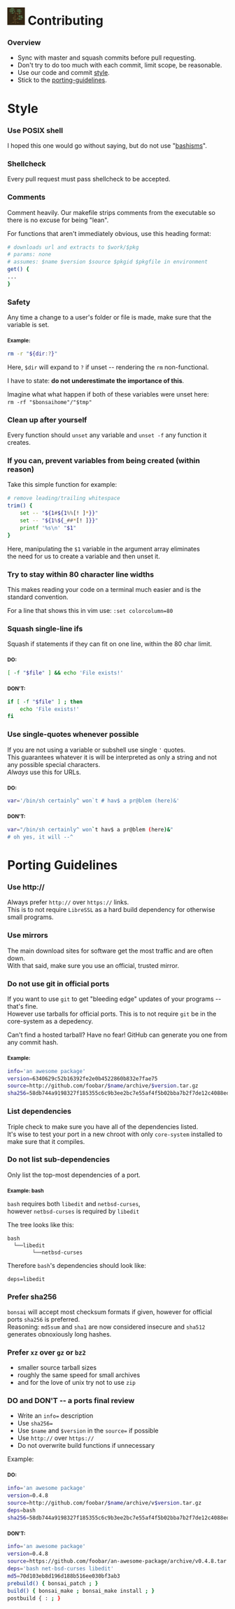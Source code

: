 # <img width="40" height="40" src="res/bonsai_square.png"> Contributing

### Overview

* Sync with master and squash commits before pull requesting.
* Don't try to do too much with each commit, limit scope, be reasonable.
* Use our code and commit [style](#style).
* Stick to the [porting-guidelines](#porting-guidelines).

# Style

### Use POSIX shell

I hoped this one would go without saying, but do not use "[bashisms](https://en.wiktionary.org/wiki/bashism)".

### Shellcheck

Every pull request must pass shellcheck to be accepted.

### Comments

Comment heavily. Our makefile strips comments from the executable so there is no excuse for being "lean".

For functions that aren't immediately obvious, use this heading format:

```bash
# downloads url and extracts to $work/$pkg
# params: none
# assumes: $name $version $source $pkgid $pkgfile in environment
get() {
...
}
```

### Safety

Any time a change to a user's folder or file is made, 
make sure that the variable is set.

<sub>**Example:**</sub>
```bash
rm -r "${dir:?}"
```

Here, `$dir` will expand to `?` if unset -- rendering the `rm` non-functional.

I have to state: **do not underestimate the importance of this**.

Imagine what what happen if both of these variables were unset here:  
`rm -rf "$bonsaihome"/"$tmp"`

### Clean up after yourself

Every function should `unset` any variable and `unset -f` any function it creates.

### If you can, prevent variables from being created (within reason)

Take this simple function for example:

```bash
# remove leading/trailing whitespace
trim() {
    set -- "${1#${1%%[! ]*}}"
    set -- "${1%${_##*[! ]}}"
    printf '%s\n' "$1"
}
```

Here, manipulating the `$1` variable in the argument array eliminates  
the need for us to create a variable and then unset it.

### Try to stay within 80 character line widths

This makes reading your code on a terminal much easier and is the standard convention.

For a line that shows this in vim use: `:set colorcolumn=80`

### Squash single-line ifs

Squash if statements if they can fit on one line, within the 80 char limit.

<sub>**DO:**</sub>
```bash
[ -f "$file" ] && echo 'File exists!'
```
<sub>**DON'T:**</sub>
```bash
if [ -f "$file" ] ; then
    echo 'File exists!'
fi
```

### Use single-quotes whenever possible

If you are not using a variable or subshell use single `'` quotes.  
This guarantees whatever it is will be interpreted as only a string and not any possible special characters.  
*Always* use this for URLs.

<sub>**DO:**</sub>
```bash
var='/bin/sh certainly^ won`t # hav$ a pr@blem (here)&'
```
<sub>**DON'T:**</sub>
```bash
var="/bin/sh certainly^ won`t hav$ a pr@blem (here)&"
# oh yes, it will --^
```

# Porting Guidelines

### Use http://

Always prefer `http://` over `https://` links.  
This is to not require `LibreSSL` as a hard build dependency for otherwise small programs.

### Use mirrors

The main download sites for software get the most traffic and are often down.  
With that said, make sure you use an official, trusted mirror.

### Do not use git in official ports

If you want to use `git` to get "bleeding edge" updates of your programs -- that's fine.  
However use tarballs for official ports. This is to not require `git` be in the core-system as a depedency.

Can't find a hosted tarball? Have no fear! GitHub can generate you one from any commit hash.

**<sub>Example:**</sub>

```bash
info='an awesome package'
version=6340629c52b16392fe2e0b4522860b832e7fae75
source=http://github.com/foobar/$name/archive/$version.tar.gz
sha256=58db744a9198327f185355c6c9b3ee2bc7e55af4f5b02bba7b2f7de12c4088ed
```

### List dependencies

Triple check to make sure you have all of the dependencies listed.  
It's wise to test your port in a new chroot with only `core-system` installed to make sure that it compiles.

### Do not list sub-dependencies

Only list the top-most dependencies of a port.

<sub>**Example: bash**</sub>

`bash` requires both `libedit` and `netbsd-curses`,  
however `netbsd-curses` is required by `libedit`

The tree looks like this:
```
bash 
  └──libedit
        └──netbsd-curses
```
Therefore `bash`'s dependencies should look like:
```
deps=libedit
```

### Prefer sha256

`bonsai` will accept most checksum formats if given,
however for official ports `sha256` is preferred.  
Reasoning: `md5sum` and `sha1` are now considered insecure and `sha512` generates
obnoxiously long hashes.

### Prefer `xz` over `gz` or `bz2`

* smaller source tarball sizes
* roughly the same speed for small archives
* and for the love of unix try not to use `zip`

### DO and DON'T  --  a ports final review

* Write an `info=` description
* Use `sha256=`
* Use `$name` and `$version` in the `source=` if possible
* Use `http://` over `https://`
* Do not overwrite build functions if unnecessary

Example:

<sub>**DO:**</sub>

```bash
info='an awesome package'
version=0.4.8
source=http://github.com/foobar/$name/archive/v$version.tar.gz
deps=bash
sha256=58db744a9198327f185355c6c9b3ee2bc7e55af4f5b02bba7b2f7de12c4088ed
```

<sub>**DON'T:**</sub>

```bash
info='an awesome package'
version=0.4.8
source=https://github.com/foobar/an-awesome-package/archive/v0.4.8.tar.gz
deps='bash net-bsd-curses libedit'
md5=70d103eb8d196d188b516ee030bf3ab3
prebuild() { bonsai_patch ; }
build() { bonsai_make ; bonsai_make install ; }
postbuild { : ; }
```
